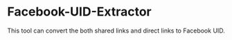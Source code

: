 # Facebook-UID-Extractor
This tool can convert the both shared links and direct links to Facebook UID. 
